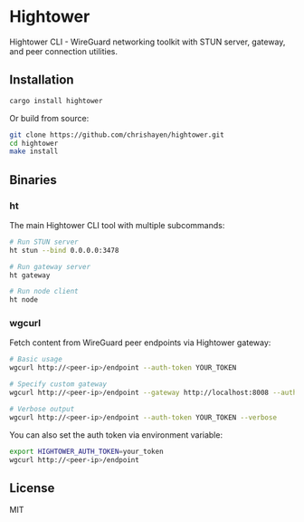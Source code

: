 # Hightower

Hightower CLI - WireGuard networking toolkit with STUN server, gateway, and peer connection utilities.

## Installation

```bash
cargo install hightower
```

Or build from source:

```bash
git clone https://github.com/chrishayen/hightower.git
cd hightower
make install
```

## Binaries

### ht

The main Hightower CLI tool with multiple subcommands:

```bash
# Run STUN server
ht stun --bind 0.0.0.0:3478

# Run gateway server
ht gateway

# Run node client
ht node
```

### wgcurl

Fetch content from WireGuard peer endpoints via Hightower gateway:

```bash
# Basic usage
wgcurl http://<peer-ip>/endpoint --auth-token YOUR_TOKEN

# Specify custom gateway
wgcurl http://<peer-ip>/endpoint --gateway http://localhost:8008 --auth-token YOUR_TOKEN

# Verbose output
wgcurl http://<peer-ip>/endpoint --auth-token YOUR_TOKEN --verbose
```

You can also set the auth token via environment variable:

```bash
export HIGHTOWER_AUTH_TOKEN=your_token
wgcurl http://<peer-ip>/endpoint
```

## License

MIT
